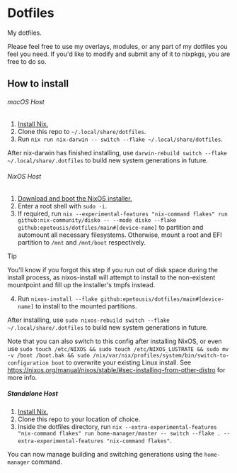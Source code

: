 # Dotfiles

My dotfiles.

Please feel free to use my overlays, modules, or any part of my dotfiles you feel you need. If you'd like to modify and submit any of it to nixpkgs, you are free to do so.

## How to install

###### macOS Host

1. [Install Nix.](https://nixos.org/download.html)
2. Clone this repo to `~/.local/share/dotfiles`.
3. Run `nix run nix-darwin -- switch --flake ~/.local/share/dotfiles`.

After nix-darwin has finished installing, use `darwin-rebuild switch --flake ~/.local/share/.dotfiles` to build new system generations in future.

###### NixOS Host

1. [Download and boot the NixOS installer.](https://nixos.org/download.html)
2. Enter a root shell with `sudo -i`.
3. If required, run `nix --experimental-features "nix-command flakes" run github:nix-community/disko -- --mode disko --flake github:epetousis/dotfiles/main#[device-name]` to partition and automount all necessary filesystems. Otherwise, mount a root and EFI partition to `/mnt` and `/mnt/boot` respectively.
> [!TIP]
> You'll know if you forgot this step if you run out of disk space during the install process, as nixos-install will attempt to install to the non-existent mountpoint and fill up the installer's tmpfs instead.
4. Run `nixos-install --flake github:epetousis/dotfiles/main#[device-name]` to install to the mounted partitions.

After installing, use `sudo nixos-rebuild switch --flake ~/.local/share/.dotfiles` to build new system generations in future.

Note that you can also switch to this config after installing NixOS, or even use `sudo touch /etc/NIXOS && sudo touch /etc/NIXOS_LUSTRATE && sudo mv -v /boot /boot.bak && sudo /nix/var/nix/profiles/system/bin/switch-to-configuration boot` to overwrite your existing Linux install. See https://nixos.org/manual/nixos/stable/#sec-installing-from-other-distro for more info.

##### Standalone Host

1. [Install Nix.]()
2. Clone this repo to your location of choice.
3. Inside the dotfiles directory, run `nix --extra-experimental-features "nix-command flakes" run home-manager/master -- switch --flake . --extra-experimental-features "nix-command flakes"`.

You can now manage building and switching generations using the `home-manager` command.
